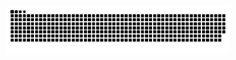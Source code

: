 ![image](https://raw.githubusercontent.com/sadan4/sadan4/output/github-contribution-grid-snake-dark.svg)
